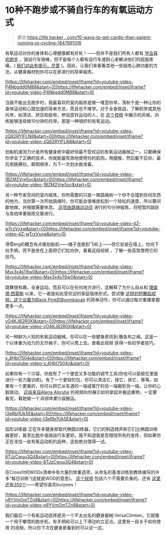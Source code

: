 # 10种不跑步或不骑自行车的有氧运动方式

> 原文:[https://life hacker . com/10-ways-to-get-cardio-than-parent-running-or-cycling-1847691316](https://lifehacker.com/10-ways-to-get-cardio-that-arent-running-or-cycling-1847691316)

有氧运动对你的身体和心理健康都有好处！——但并不是我们所有人都有 [学会喜欢跑步](https://lifehacker.com/i-think-i-learned-to-actually-like-running-so-maybe-yo-1846935850) 。骑自行车很棒，但不是每个人都有自行车或耐心来解决他们的屁股疼痛。( [我们对此有提示，尽管](https://lifehacker.com/what-to-do-if-your-bike-seat-makes-your-butt-hurt-1847111720) )。因此，让我们来看看其他一些锻炼心肺功能的方法，从健身器材到你可以在家进行的简单锻炼。

 [https://lifehacker.com/embed/inset/iframe?id=youtube-video-P4Nbgdd0M88&start=0](https://lifehacker.com/embed/inset/iframe?id=youtube-video-P4Nbgdd0M88&start=0) 

当我不能出去跑步时，我最喜欢的室内锻炼是做一堆壶铃举。荡秋千是一种让你的身体运动和心跳加速的简单方法，而且也不难学。对于全身挑战，了解抓举或其他托举，如清洁、挤压和挺举。参加壶铃运动的人，在 [这个视频](https://www.youtube.com/watch?v=P4Nbgdd0M88) 中展示的风格，训练能够连续做10分钟的托举。那是一种很好的有氧运动。

 [https://lifehacker.com/embed/inset/iframe?id=youtube-video-zQ82RYIFLN8&start=0](https://lifehacker.com/embed/inset/iframe?id=youtube-video-zQ82RYIFLN8&start=0) 

划船机或测力计是所有健身房中最好但最不受欢迎的有氧运动器械之一。只要确保你学会了正确的技术，你就能最有效地使用你的肌肉。用腿推，然后躯干后仰，最后用胳膊拉。颠倒顺序，为下一次划水做准备。

 [https://lifehacker.com/embed/inset/iframe?id=youtube-video-1BZM2Vre5oc&start=0](https://lifehacker.com/embed/inset/iframe?id=youtube-video-1BZM2Vre5oc&start=0) 

另一种节省空间的室内锻炼，你所需要的只是一根跳绳和一个你不会撞到任何东西的地方。当你第一次开始跳绳时，你可能会很难放松到一个轻松的速度，所以要间歇地做，并根据需要休息。 [这项由跳绳运动员](https://www.youtube.com/watch?v=1BZM2Vre5oc) 进行的10分钟锻炼，将短暂的跳跃与其他体重锻炼交替进行。

 [https://lifehacker.com/embed/inset/iframe?id=youtube-video-4Z-wTrzVxxw&start=0](https://lifehacker.com/embed/inset/iframe?id=youtube-video-4Z-wTrzVxxw&start=0) 

滑雪erg的概念有点像划船机——绳子连接到飞轮上——但它安装在墙上，你向下拉手柄，而不是坐在上面把它们拉向你。看看这段视频 ，了解一些高效使用它的技巧。

 [https://lifehacker.com/embed/inset/iframe?id=youtube-video-Msx3x4sT6w0&start=0](https://lifehacker.com/embed/inset/iframe?id=youtube-video-Msx3x4sT6w0&start=0) 

跳舞很有趣，全身运动，而且可以在任何地方进行，这解释了为什么自从和 [理查德·西蒙斯](https://lifehacker.com/for-this-weeks-fitness-challenge-were-sweatin-with-ric-1842729598) 以来，它一直是如此受欢迎的家庭锻炼形式。尝试像 [这样的短舞蹈视频，这个设置为Black Pink的Boombayah](https://www.youtube.com/watch?v=Msx3x4sT6w0) 的简单动作，你可以通过每次重播掌握更多一点。

 [https://lifehacker.com/embed/inset/iframe?id=youtube-video-yO4KJB2R0XI&start=0](https://lifehacker.com/embed/inset/iframe?id=youtube-video-yO4KJB2R0XI&start=0) 

另一种鲜为人知的有氧运动器械，你可以在一些健身房找到:雅各布之梯。这是一个以体重为动力的无尽梯子，你可以爬上去。查看此视频 获得一些初学者技巧。

 [https://lifehacker.com/embed/inset/iframe?id=youtube-video-v_4Hbt7504o&start=0](https://lifehacker.com/embed/inset/iframe?id=youtube-video-v_4Hbt7504o&start=0) 

如果你有一个沙袋，你就有了一个便宜又多功能的调节工具(你也可以偷偷在里面进行一些力量训练)。有了一个更轻的包，你可以清洁它，按它，排它，等等。如果有一个更重的，你可以把它从车道的一端或客厅的另一端搬到另一端，让你的心脏跳动。 [这段来自Alena Alsruhe](https://www.youtube.com/watch?v=v_4Hbt7504o) 的视频向你展示如何拿起并搬运重物，一定要看完，看她做一个*双倍体重*沙袋搬运。

 [https://lifehacker.com/embed/inset/iframe?id=youtube-video-t3eRbi1Uk5E&start=0](https://lifehacker.com/embed/inset/iframe?id=youtube-video-t3eRbi1Uk5E&start=0) 

弧形训练器 正在许多健身房取代椭圆训练器，它们的制造商声称它们比椭圆训练器更好，甚至比跑步或骑自行车更好。我不知道我是否相信所有的宣传，但如果你正在寻找一些有氧运动机的品种，这些绝对值得一试。

 [https://lifehacker.com/embed/inset/iframe?id=youtube-video-8TJzCwuu3Q4&start=0](https://lifehacker.com/embed/inset/iframe?id=youtube-video-8TJzCwuu3Q4&start=0) 

在Crossfit的WODs清单中有大量的体重选项，从命名的基准训练到教练编写的许多“每日训练”(这就是WOD的意思)。 [这个视频](https://www.youtube.com/watch?v=8TJzCwuu3Q4) 包括六个不需要负重的，还有 [这里还有350个](https://wodwell.com/wods/equipment/none/?sort=popular)——希望你喜欢burpees！

 [https://lifehacker.com/embed/inset/iframe?id=youtube-video-n8YVmOmTZn8&start=0](https://lifehacker.com/embed/inset/iframe?id=youtube-video-n8YVmOmTZn8&start=0) 

我们最后一个有氧运动选择是另一个不太出名的健身器械:VersaClimber。它就像一个用于攀爬的跑步机，有手柄和可以上下滑动的立足点。这里有一段关于如何使用 的视频，所以你下次在健身房看到时可以试一试。